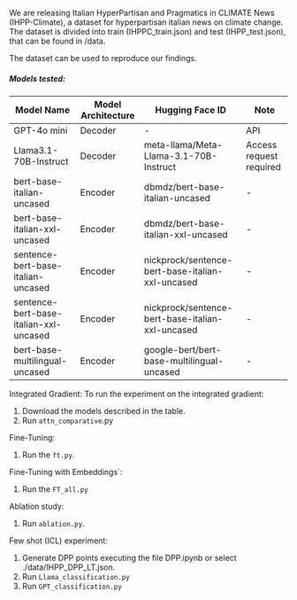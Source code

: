 We are releasing Italian HyperPartisan and Pragmatics in CLIMATE News (IHPP-Climate), a dataset for hyperpartisan italian news on climate change.
The dataset is divided into train (IHPPC_train.json) and test (IHPP_test.json), that can be found in /data.

The dataset can be used to reproduce our findings. 


##### Models tested:

| Model Name                             | Model Architecture | Hugging Face ID                                 | Note                    |
|----------------------------------------|--------------------|--------------------------------------------------|-------------------------|
| GPT-4o mini                            | Decoder            | -                                               | API                     |
| Llama3.1-70B-Instruct                  | Decoder            | meta-llama/Meta-Llama-3.1-70B-Instruct          | Access request required |
| bert-base-italian-uncased              | Encoder            | dbmdz/bert-base-italian-uncased                 | -                       |
| bert-base-italian-xxl-uncased          | Encoder            | dbmdz/bert-base-italian-xxl-uncased             | -                       |
| sentence-bert-base-italian-uncased     | Encoder            | nickprock/sentence-bert-base-italian-xxl-uncased| -                       |
| sentence-bert-base-italian-xxl-uncased | Encoder            | nickprock/sentence-bert-base-italian-xxl-uncased| -                       |
| bert-base-multilingual-uncased         | Encoder            | google-bert/bert-base-multilingual-uncased      | -                       |


Integrated Gradient:
To run the experiment on the integrated gradient:
1. Download the models described in the table.
2. Run `attn_comparative`.py

Fine-Tuning:
1. Run the `ft.py`.

Fine-Tuning with Embeddings`:
1. Run the `FT_all.py`

Ablation study: 
1. Run `ablation.py`.

Few shot (ICL) experiment:
1. Generate DPP points executing the file DPP.ipynb or select ./data/IHPP_DPP_LT.json.
2. Run `Llama_classification.py`
3. Run `GPT_classification.py`
